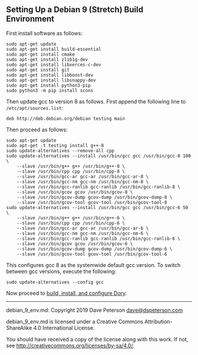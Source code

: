 ## Setting Up a Debian 9 (Stretch) Build Environment

First install software as follows:

```
sudo apt-get update
sudo apt-get install build-essential
sudo apt-get install cmake
sudo apt-get install zlib1g-dev
sudo apt-get install libxerces-c-dev
sudo apt-get install git
sudo apt-get install libboost-dev
sudo apt-get install libsnappy-dev
sudo apt-get install python3-pip
sudo python3 -m pip install scons
```

Then update gcc to version 8 as follows.  First append the following line to
`/etc/apt/sources.list`:

```
deb http://deb.debian.org/debian testing main
```

Then proceed as follows:

```
sudo apt-get update
sudo apt-get -t testing install g++-8
sudo update-alternatives --remove-all cpp
sudo update-alternatives --install /usr/bin/gcc gcc /usr/bin/gcc-8 100 \
    --slave /usr/bin/g++ g++ /usr/bin/g++-8 \
    --slave /usr/bin/cpp cpp /usr/bin/cpp-8 \
    --slave /usr/bin/gcc-ar gcc-ar /usr/bin/gcc-ar-8 \
    --slave /usr/bin/gcc-nm gcc-nm /usr/bin/gcc-nm-8 \
    --slave /usr/bin/gcc-ranlib gcc-ranlib /usr/bin/gcc-ranlib-8 \
    --slave /usr/bin/gcov gcov /usr/bin/gcov-8 \
    --slave /usr/bin/gcov-dump gcov-dump /usr/bin/gcov-dump-8 \
    --slave /usr/bin/gcov-tool gcov-tool /usr/bin/gcov-tool-8
sudo update-alternatives --install /usr/bin/gcc gcc /usr/bin/gcc-6 50 \
    --slave /usr/bin/g++ g++ /usr/bin/g++-6 \
    --slave /usr/bin/cpp cpp /usr/bin/cpp-6 \
    --slave /usr/bin/gcc-ar gcc-ar /usr/bin/gcc-ar-6 \
    --slave /usr/bin/gcc-nm gcc-nm /usr/bin/gcc-nm-6 \
    --slave /usr/bin/gcc-ranlib gcc-ranlib /usr/bin/gcc-ranlib-6 \
    --slave /usr/bin/gcov gcov /usr/bin/gcov-6 \
    --slave /usr/bin/gcov-dump gcov-dump /usr/bin/gcov-dump-6 \
    --slave /usr/bin/gcov-tool gcov-tool /usr/bin/gcov-tool-6
```

This configures gcc 8 as the systemwide default gcc version.  To switch between
gcc versions, execute the following:

```
sudo update-alternatives --config gcc
```

Now proceed to
[build, install, and configure Dory](build_install.md).

-----

debian_9_env.md: Copyright 2019 Dave Peterson <dave@dspeterson.com>

debian_9_env.md is licensed under a Creative Commons Attribution-ShareAlike 4.0
International License.

You should have received a copy of the license along with this work. If not,
see <http://creativecommons.org/licenses/by-sa/4.0/>.
